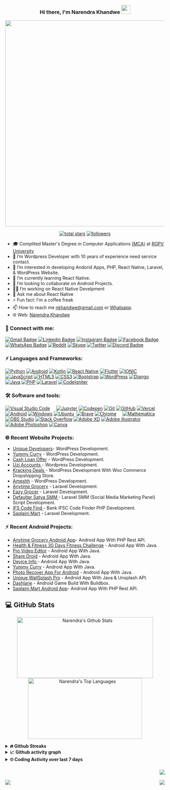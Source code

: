 
<!-- 
### Hi <img src="https://raw.githubusercontent.com/MartinHeinz/MartinHeinz/master/wave.gif" width="30px">, I’m - Narendra Khandwe


<h2> About Me </h2>


- 👋 I’m Wordpress Developer with 10 years of experience need service contact.
- 👀 I’m interested in developing Andorid Apps, PHP, React Native, Laravel, & wordpress apps.
- 🌱 I’m currently learning React Native.
- 💞️ I’m looking to collaborate on Android Projects.
- 📫 How to reach me  [nkhandwe@gmail.com](mailto:nkhandwe@gmail.com) or  [Whatsapp](https://wa.me/message/NSAUJ5OHCRA6L1).  
![Narendra's GitHub stats](https://github-readme-stats.vercel.app/api?username=nkhandwe&show_icons=true&theme=radical)


<h2>Recent Website Projects </h2>



- [Unique Developers](https://uniquedevelopers.online/)- WordPress Development. </br>
- [Yummy Curry](https://yummy-curry.com/) - WordPress Development. </br>
- [Cash Loan Offer](https://cashloanoffer.in/) - WordPress Development. </br>
- [Uzi Accounts ](https://uziaccounts.com/) - Wordpress Development. </br>
- [Kracking Deals ](https://krackingdeals.com/) - WordPress Development With Woo Commerce Dropshipping Store.</br>
- [Ameshh](https://ameshh.com/) - WordPress Development. </br>
- [Anytime Grocery](https://anytimegrocery.in/) - Laravel Development. </br>
- [Eazy Grocer](https://eazygrocer.in/) - Laravel Development. </br>
- [Defaulter Satya SMM ](https://defaultersatyasmm.online/) - Laravel SMM (Social Media Marketing Panel) Script Development. </br>
- [IFS Code Find ](https://ifscodefind.in/) - Bank IFSC Code Finder PHP Development. </br>
- [Saqlaini Mart](https://saqlainimart.in/) -  Laravel Development. </br>


<h2>Recent Android Projects </h2>


- [Anytime Grocery Android App](https://play.google.com/store/apps/details?id=com.anytimegrocery.shop)- Android App With PHP Rest API. </br>
- [Health &amp; Fitness 30 Days Fitness Challenge](https://play.google.com/store/apps/details?id=com.nktech.healthmanager) - Android App With Java. </br>
- [Pro Video Editor](https://play.google.com/store/apps/details?id=com.nktech.allinonevideoeditor) - Android App With Java. </br>
- [Share Droid](https://play.google.com/store/apps/details?id=com.shareit.uniquedevelopers) - Android App With Java. </br>
- [Device Info ](https://play.google.com/store/apps/details?id=com.droidloverx.deviceinfo) - Android App With Java. </br>
- [Yummy Curry](https://play.google.com/store/apps/details?id=com.yummy.curry) - Android App With Java.  </br>
- [Photo Recover App For Android](https://play.google.com/store/apps/details?id=com.uniquedevelopers.recoverphotos) - Android App With Java.  </br>
- [Unique WallSplash Pro](https://play.google.com/store/apps/details?id=wallsplash.droidloverx.com) - Android App With Java & Unsplash API.  </br>
- [Dashlane](https://play.google.com/store/apps/details?id=com.nktech.dashlane) - Android Game Build With Buildbox.  </br>
- [Saqlaini Mart Android App](https://play.google.com/store/apps/details?id=saqlainimart.user.shop)- Android App With PHP Rest API. </br> -->


<p align="right">
  <a href="https://wakatime.com/@01868968-3700-40cb-98e4-602975b8b133"><img alt="" src="https://wakatime.com/badge/user/01868968-3700-40cb-98e4-602975b8b133.svg"></a>
  <a href="#"><img alt="" src="https://gpvc.arturio.dev/nkhandwe"></a>
</p>
<h3 align="center">
  Hi there, I'm Narendra Khandwe
  <img src="https://media.giphy.com/media/hvRJCLFzcasrR4ia7z/giphy.gif" width="28">
</h3> 
<p align="center">
  <a href="#"><img width="650px" src="https://readme-typing-svg.herokuapp.com?font=Ubuntu&color=58a6ff&size=22&center=true&lines=Hello,+World+🌎;Welcome+to+my+profile+😇;Happy+to+see+you+here+😀;Feel+free+to+look+around+😌;Reach+me+out+if+you+need+me+🤗;Have+a+great+day+😊"></a>
</p>
<p align="center">
  <a href="https://github.com/nkhandwe?tab=repositories&sort=stargazers">
    <img alt="total stars" title="Total stars on GitHub" src="https://custom-icon-badges.herokuapp.com/badge/dynamic/json?logo=star&color=55960c&labelColor=488207&label=Stars&style=for-the-badge&query=%24.stars&url=https://api.github-star-counter.workers.dev/user/nkhandwe"/></a>
  <a href="https://github.com/nkhandwe?tab=followers">
    <img alt="followers" title="Follow me on Github" src="https://custom-icon-badges.herokuapp.com/github/followers/nkhandwe?color=236ad3&labelColor=1155ba&style=for-the-badge&logo=person-add&label=Follow&logoColor=white"/></a></p>
  

- 🎓 Complited Master's Degree in Computer Applications [(MCA)](https://www.rgpv.ac.in/) at [RGPV University](hhttps://www.rgpv.ac.in/)
- 👋 I’m Wordpress Developer with 10 years of experience need service contact.
- 👀 I’m interested in developing Andorid Apps, PHP, React Native, Laravel, & WordPress Website.
- 🌱 I’m currently learning React Native.
- 💞️ I’m looking to collaborate on Android Projects.
- 👷‍♂️ I’m working on React Native Develpment
- 💬 Ask me about React Native
- ⚡ Fun fact: I'm a coffee freak 
- 📫 How to reach me  [nkhandwe@gmail.com](mailto:nkhandwe@gmail.com) or  [Whatsapp](https://wa.me/message/NSAUJ5OHCRA6L1). 
- 🌐 Web: [Narendra Khandwe](http://nkhandwe.com)
<!-- - 📃 Checkout my [resume](https://github.com/Mo-Shakib/Mo-Shakib/blob/main/Resume_300821.pdf) -->

### 🔗 Connect with me:
<!-- style=flat-square& -->
[![Gmail Badge](https://img.shields.io/badge/-eMail-D14836?logo=Gmail&logoColor=white&link=mailto:nkhandwe@gmail.com.com)](mailto:nkhandwe@gmail.com)
[![Linkedin Badge](https://img.shields.io/badge/-narendrakhandwe-blue?logo=Linkedin&logoColor=white&link=https://www.linkedin.com/in/nkhandwe/)](https://www.linkedin.com/in/nkhandwe/)
[![Instagram Badge](https://img.shields.io/badge/-i_m_nkhandwe-ac28a3?logo=instagram&logoColor=white&link=https://instagram.com/i_m_nkhandwe/)](https://instagram.com/i_m_nkhandwe)
[![Facebook Badge](https://img.shields.io/badge/-Narendra-blue?logo=Facebook&logoColor=white&link=https://www.facebook.com/nkhandwe86/)](https://www.facebook.com/nkhandwe86/)
[![WhatsApp Badge](https://img.shields.io/badge/-Narendra-blue?logo=Whatsapp&logoColor=white&link=https://wa.me/message/NSAUJ5OHCRA6L1)](https://wa.me/message/NSAUJ5OHCRA6L1)
[![Reddit](https://img.shields.io/badge/@nkhandwe-FF4500?logo=reddit&logoColor=white)](https://www.reddit.com/user/nkhandwe)
[![Skype](https://img.shields.io/badge/-live:nktech6324-blue?logo=skype&logoColor=white&link=live:nktech6324)](live:nktech6324)
[![Twitter](https://img.shields.io/badge/@narendrakhandwe-%231DA1F2.svg?logo=Twitter&logoColor=white)](https://twitter.com/narendrakhandwe)
[![Discord Badge](https://img.shields.io/badge/-nkhandwe-40567A?logo=Discord&logoColor=white&link=https://discordapp.com/users/nkhandwe/)](https://discordapp.com/users/nkhandwe/)

<!-- [![Spotify Badge](https://img.shields.io/badge/-nkhandwe-1ed760?logo=Spotify&logoColor=white&link=https://open.spotify.com/user/88pbsh9j785gn4jpps10xat7c?si=accbf9417fe34b1b/)](https://open.spotify.com/user/88pbsh9j785gn4jpps10xat7c?si=accbf9417fe34b1b)
[![Google Meet](https://img.shields.io/badge/Meet-00897B?logo=google-meet&logoColor=white)](https://meet.google.com/ovz-rnhu-wsa) -->


### ⚡ Languages and Frameworks:
[![Python](https://img.shields.io/badge/-Python-yellow?logo=Python)](#)
[![Android](https://img.shields.io/badge/-Android-teal?logo=android)](#)
[![Kotlin](https://img.shields.io/badge/-Kotlin-Pink?logo=kotlin)](#)
[![React Native](https://img.shields.io/badge/-React%20Native-teal?logo=react)](#)
[![Flutter](https://img.shields.io/badge/-Flutter-blue?logo=flutter)](#)
[![IONIC](https://img.shields.io/badge/-Ionic-white?logo=ionic)](#)
[![JavaScript](https://img.shields.io/badge/-JavaScript-blue?logo=javascript)](#)
[![HTML5](https://img.shields.io/badge/-HTML5-E34F26?logo=html5&logoColor=white)](#)
[![CSS3](https://img.shields.io/badge/-CSS3-1572B6?logo=css3)](#)
[![Bootstrap](https://img.shields.io/badge/-Bootstrap-563D7C?logo=bootstrap)](#)
[![WordPress](https://img.shields.io/badge/WordPress-%23117AC9.svg?logo=WordPress&logoColor=white)](#)
[![Django](https://img.shields.io/badge/django-%23092E20.svg?logo=django&logoColor=white)](#)
[![Java](https://img.shields.io/badge/-java-E34A86?logo=java)](#)
[![PHP](https://img.shields.io/badge/-PHP-white?logo=PHP)](#)
[![Laravel](https://img.shields.io/badge/-Laravel-white?logo=laravel)](#)
[![CodeIgniter](https://img.shields.io/badge/-CodeIgniter-white?logo=CodeIgniter)](#)




<!-- style=flat-square& -->

### 🛠 Software and tools:
<p>
<!--   <a href="#"><img alt="" src=""></a> -->
  <a href="#"><img alt="Visual Studio Code" src="https://img.shields.io/badge/Visual%20Studio%20Code-0078d7.svg?logo=visual-studio-code&logoColor=white"></a>
  <a href="#"><img alt="" src="https://img.shields.io/badge/Atom-%2366595C.svg?logo=atom&logoColor=white"></a>
  <a href="#"><img alt="" src="https://img.shields.io/badge/sublime_text-%23575757.svg?logo=sublime-text&logoColor=important"></a>
  <a href="#"><img alt="" src="https://img.shields.io/badge/IntelliJIDEA-5d9425.svg?logo=intellij-idea&logoColor=white"></a>
  <a href="#"><img alt="" src="https://img.shields.io/badge/VIM-%2311AB00.svg?logo=vim&logoColor=white"></a>
  <a href="#"><img alt="Jupyter" src="https://img.shields.io/badge/Jupyter-F37626.svg?logo=Jupyter&logoColor=white"></a>
  <a href="#"><img alt="Codepen" src="https://img.shields.io/badge/Codepen-000000.svg?logo=codepen&logoColor=white"></a>
  <a href="#"><img alt="Git" src="https://img.shields.io/badge/Git-F05033.svg?logo=git&logoColor=white"></a>
  <a href="#"><img alt="GitHub" src="https://img.shields.io/badge/GitHub-181717.svg?logo=github&logoColor=white"></a>
  <a href="#"><img alt="Vercel" src="https://img.shields.io/badge/vercel-%23000000.svg?logo=vercel&logoColor=white"></a>
  <a href="#"><img alt="Android" src="https://img.shields.io/badge/Android-3DDC84?logo=android&logoColor=white"></a>
  <a href="#"><img alt="Windows" src="https://img.shields.io/badge/Windows-0078D6?logo=windows&logoColor=white"></a>
  <a href="#"><img alt="Ubuntu" src="https://img.shields.io/badge/Ubuntu-E95420?logo=ubuntu&logoColor=white"></a>  
  <a href="#"><img alt="" src="https://img.shields.io/badge/Edge-0078D7?logo=Microsoft-edge&logoColor=white"></a>
  <a href="#"><img alt="Brave" src="https://img.shields.io/badge/-Brave-FB542B?logo=brave&logoColor=white"></a>
  <a href="#"><img alt="Chrome" src="https://img.shields.io/badge/-Chrome-4a8af4?logo=google%20chrome&logoColor=white"></a>
  <a href="#"><img alt="" src="https://img.shields.io/badge/Firefox-FF7139?logo=Firefox-Browser&logoColor=white"></a>
  <a href="#"><img alt="" src="https://img.shields.io/badge/Tor-7D4698?logo=Tor-Browser&logoColor=white"></a>
  <a href="#"><img alt="" src="https://img.shields.io/badge/DuckDuckGo-DE5833?logo=DuckDuckGo&logoColor=white"></a>
  <a href="#"><img alt="" src="https://img.shields.io/badge/google-4285F4?logo=google&logoColor=white"></a>
  <a href="#"><img alt="Mathematica" src="https://img.shields.io/badge/Mathematica-DD1100.svg?logo=wolfram-mathematica&logoColor=white"></a>
  <a href="#"><img alt="OBS Studio" src="https://img.shields.io/badge/-OBS%20Studio-302E31?logo=obs-studio&logoColor=white"></a>
  <a href="#"><img alt="Stack Overflow" src="https://img.shields.io/badge/-Stack%20Overflow-FE7A16?logo=stack-overflow&logoColor=white"></a>
  <a href="#"><img alt="Adobe XD" src="https://img.shields.io/badge/Adobe%20XD-470137?logo=Adobe%20XD&logoColor=#FF61F6"></a>
  <a href="#"><img alt="Adobe illustrator" src="https://img.shields.io/badge/Illustrator-%23FF9A00.svg?logo=adobeillustrator&logoColor=white"></a>
  <a href="#"><img alt="Adobe Photoshop" src="https://img.shields.io/badge/Photoshop-31a8fe.svg?logo=adobephotoshop&logoColor=white"></a>
  <a href="#"><img alt="Canva" src="https://img.shields.io/badge/Canva-%2300C4CC.svg?logo=Canva&logoColor=white"></a>
</p>

### 🌐 Recent Website Projects:

- [Unique Developers](https://uniquedevelopers.online/)- WordPress Development. </br>
- [Yummy Curry](https://yummy-curry.com/) - WordPress Development. </br>
- [Cash Loan Offer](https://cashloanoffer.in/) - WordPress Development. </br>
- [Uzi Accounts ](https://uziaccounts.com/) - Wordpress Development. </br>
- [Kracking Deals ](https://krackingdeals.com/) - WordPress Development With Woo Commerce Dropshipping Store.</br>
- [Ameshh](https://ameshh.com/) - WordPress Development. </br>
- [Anytime Grocery](https://anytimegrocery.in/) - Laravel Development. </br>
- [Eazy Grocer](https://eazygrocer.in/) - Laravel Development. </br>
- [Defaulter Satya SMM ](https://defaultersatyasmm.online/) - Laravel SMM (Social Media Marketing Panel) Script Development. </br>
- [IFS Code Find ](https://ifscodefind.in/) - Bank IFSC Code Finder PHP Development. </br>
- [Saqlaini Mart](https://saqlainimart.in/) -  Laravel Development. </br>

### ⚡ Recent Android Projects:

- [Anytime Grocery Android App](https://play.google.com/store/apps/details?id=com.anytimegrocery.shop)- Android App With PHP Rest API. </br>
- [Health &amp; Fitness 30 Days Fitness Challenge](https://play.google.com/store/apps/details?id=com.nktech.healthmanager) - Android App With Java. </br>
- [Pro Video Editor](https://play.google.com/store/apps/details?id=com.nktech.allinonevideoeditor) - Android App With Java. </br>
- [Share Droid](https://play.google.com/store/apps/details?id=com.shareit.uniquedevelopers) - Android App With Java. </br>
- [Device Info ](https://play.google.com/store/apps/details?id=com.droidloverx.deviceinfo) - Android App With Java. </br>
- [Yummy Curry](https://play.google.com/store/apps/details?id=com.yummy.curry) - Android App With Java.  </br>
- [Photo Recover App For Android](https://play.google.com/store/apps/details?id=com.uniquedevelopers.recoverphotos) - Android App With Java.  </br>
- [Unique WallSplash Pro](https://play.google.com/store/apps/details?id=wallsplash.droidloverx.com) - Android App With Java & Unsplash API.  </br>
- [Dashlane](https://play.google.com/store/apps/details?id=com.nktech.dashlane) - Android Game Build With Buildbox.  </br>
- [Saqlaini Mart Android App](https://play.google.com/store/apps/details?id=saqlainimart.user.shop)- Android App With PHP Rest API. </br>

## 💻 GitHub Stats
<p align="center">
  <a href="#"><img alt="Narendra's Github Stats" src="https://denvercoder1-github-readme-stats.vercel.app/api/?username=nkhandwe&show_icons=true&count_private=true&theme=dark&hide_border=true&bg_color=151515&title_color=f2f2f2&icon_color=79fe96" height="192px" width="430px"></a>
  <a href="#"><img alt="Narendra's Top Languages" src="https://github-readme-stats.vercel.app/api/top-langs/?username=nkhandwe&langs_count=8&count_private=true&layout=compact&theme=dark&hide_border=true&hide=Jupyter%20notebook,less&bg_color=151515&title_color=f2f2f2&icon_color=79fe96" height="192px" width="360px"></a><br>
<!--   <b>Note:</b> <i>Top languages is only a metric of the languages my public code consists of and doesn't reflect experience or skill level.</i> -->
</p>

<details>	
  <summary><b>🔥 Github Streaks</b></summary><br>
  <p align="center">
  <a href="#"><img width="500px" src="https://github-readme-streak-stats.herokuapp.com/?user=nkhandwe&hide_border=true&theme=dark"></a></p>
</details>

<details>	
  <summary><b>&#x1f4c8; Github activity graph</b></summary>
  <!-- Github activity graph -->
<a href="#"><img alt="Narendra's Activity Graph" src="https://activity-graph.herokuapp.com/graph?username=nkhandwe&count_private=true&bg_color=0e0f11&color=ffffff&line=238636&point=FFFFFF&hide_border=true"></a>
</details>
<!-- &hide=other -->
<!-- <details>	
  <summary><b>&#x23F2; Coding Activity over last 7 days</b></summary><br>
  <p align="center">
    <a href="#"><img src="https://wakatime.com/share/@nkhandwe/22d75d08-ab04-4824-a3da-c83a932f8603.svg"></a>
  <p align="center"><i> 30 Aug, 2021 - Today</i></p>
  </p>
</details> -->
<details>	
  <summary><b>&#x23F2; Coding Activity over last 7 days</b></summary><br>
  <p align="center">
    <a href="#"><img src="https://github-readme-stats.vercel.app/api/wakatime?username=nkhandwe&show_private=true&theme=dark&hide=other,bux,tutorial%20videos&layout=compact&hide_border=true"></a>
  </p>
</details>
<h3  align="right"><img src="https://visitor-badge.laobi.icu/badge?page_id=nkhandwe"></h3>
<a href="https://buymeacoffee.com/nkhandwe"><img src="https://img.shields.io/badge/Buy%20Me%20a%20Coffee-ffdd00?style=for-the-badge&logo=buy-me-a-coffee&logoColor=black"></a>
<img align="right" src="https://gpvc.arturio.dev/nkhandwe">
<!-- Place this tag where you want the button to render. -->
<!-- <a class="github-button" href="https://github.com/sponsors/nkhandwe" data-icon="octicon-heart" data-size="large" aria-label="Sponsor @nkhandwe on GitHub">Sponsor</a> -->


